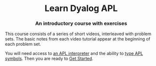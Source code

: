 <title>Learn Dyalog APL</title>
<body>        
<style>#content{top: 0;}h1, h3{text-align: center;}</style>

# Learn Dyalog APL

### An introductory course with exercises

This course consists of a series of short videos, interleaved with problem sets. The basic notes from each video tutorial appear at the beginning of each problem set.

You will need access to [an APL interpreter](https://aplwiki.com/wiki/Running_APL) and the ability to [type APL symbols](https://aplwiki.com/wiki/Typing_glyphs). Then you are ready to [Get Started](?p=1).
